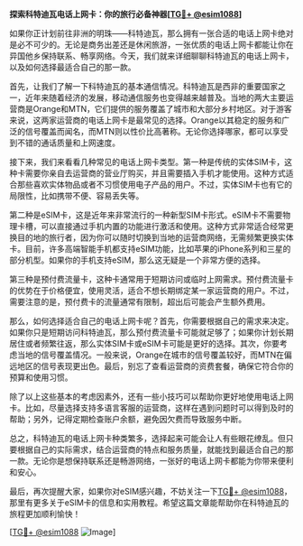 **探索科特迪瓦电话上网卡：你的旅行必备神器[[TG💪+ @esim1088](https://t.me/s/esim1088)]**

如果你正计划前往非洲的明珠——科特迪瓦，那么拥有一张合适的电话上网卡绝对是必不可少的。无论是商务出差还是休闲旅游，一张优质的电话上网卡都能让你在异国他乡保持联系、畅享网络。今天，我们就来详细聊聊科特迪瓦的电话上网卡，以及如何选择最适合自己的那一款。

首先，让我们了解一下科特迪瓦的基本通信情况。科特迪瓦是西非的重要国家之一，近年来随着经济的发展，移动通信服务也变得越来越普及。当地的两大主要运营商是Orange和MTN，它们提供的服务覆盖了城市和大部分乡村地区。对于游客来说，这两家运营商的电话上网卡是最常见的选择。Orange以其稳定的服务和广泛的信号覆盖而闻名，而MTN则以性价比高著称。无论你选择哪家，都可以享受到不错的通话质量和上网速度。

接下来，我们来看看几种常见的电话上网卡类型。第一种是传统的实体SIM卡，这种卡需要你亲自去运营商的营业厅购买，并且需要插入手机才能使用。这种方式适合那些喜欢实体物品或者不习惯使用电子产品的用户。不过，实体SIM卡也有它的局限性，比如携带不便、容易丢失等。

第二种是eSIM卡，这是近年来非常流行的一种新型SIM卡形式。eSIM卡不需要物理卡槽，可以直接通过手机内置的功能进行激活和使用。这种方式非常适合经常更换目的地的旅行者，因为你可以随时切换到当地的运营商网络，无需频繁更换实体卡。目前，许多高端智能手机都支持eSIM功能，比如苹果的iPhone系列和三星的部分机型。如果你的手机支持eSIM，那么这无疑是一个非常方便的选择。

第三种是预付费流量卡，这种卡通常用于短期访问或临时上网需求。预付费流量卡的优势在于价格便宜，使用灵活，适合不想长期绑定某一家运营商的用户。不过，需要注意的是，预付费卡的流量通常有限制，超出后可能会产生额外费用。

那么，如何选择适合自己的电话上网卡呢？首先，你需要根据自己的需求来决定。如果你只是短期访问科特迪瓦，那么预付费流量卡可能就足够了；如果你计划长期居住或者频繁往返，那么实体SIM卡或eSIM卡可能是更好的选择。其次，你要考虑当地的信号覆盖情况。一般来说，Orange在城市的信号覆盖较好，而MTN在偏远地区的信号表现更出色。最后，别忘了查看运营商的资费套餐，确保它符合你的预算和使用习惯。

除了以上这些基本的考虑因素外，还有一些小技巧可以帮助你更好地使用电话上网卡。比如，尽量选择支持多语言客服的运营商，这样在遇到问题时可以得到及时的帮助；另外，记得定期检查账户余额，避免因欠费而导致服务中断。

总之，科特迪瓦的电话上网卡种类繁多，选择起来可能会让人有些眼花缭乱。但只要根据自己的实际需求，结合运营商的特点和服务质量，就能找到最适合自己的那一款。无论你是想保持联系还是畅游网络，一张好的电话上网卡都能为你带来便利和安心。

最后，再次提醒大家，如果你对eSIM感兴趣，不妨关注一下[TG💪+ @esim1088](https://t.me/s/esim1088)，那里有更多关于eSIM卡的信息和实用教程。希望这篇文章能帮助你在科特迪瓦的旅程更加顺利愉快！

[[TG💪+ @esim1088](https://t.me/s/esim1088) ![Image](https://i.postimg.cc/4NQfJmqS/Snipaste-2025-05-13-00-14-12.png)]